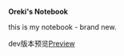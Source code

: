 **Oreki's Notebook**

this is my notebook - brand new.

dev版本预览[Preview](notebook-nkls-git-dev-orekizs-projects.vercel.app)
